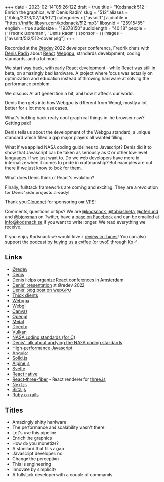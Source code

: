 +++
date = 2023-02-14T05:26:12Z
draft = true
title = "Kodsnack 512 - Enrich the graphics, with Denis Radin"
slug = "512"
aliases = ["/blog/2023/02/14/512"]
categories = ["avsnitt"]
audiofile = "https://traffic.libsyn.com/kodsnack/512.mp3"
libsynid = "25915455"
english = true
audiosize = "19378150"
audiolength = "40:18"
people = ["Fredrik Björeman", "Denis Radin"]
sponsor = []
images = ["avsnitt/512/512-cover.png"]
+++

Recorded at the [Øredev](https://oredev.org/) 2022 developer conference, Fredrik chats with [Denis Radin](http://pixelscommander.com/) about [React](https://reactjs.org/), [Webgpu](https://www.w3.org/TR/webgpu/), standards development, coding standards, and a lot more.

We start way back, with early React development - while React was still in beta, on amazingly bad hardware. A project where focus was actually on optimization and education instead of throwing hardware at solving the performance problem.

We discuss AI art generation a bit, and how it affects our world.

Denis then gets into how Webgpu is different from Webgl, mostly a lot better for a lot more use cases.

What's holding back really cool graphical things in the browser now? Getting paid!

Denis tells us about the development of the Webgpu standard, a unique standard which filled a gap major players all wanted filling.

What if we applied NASA coding guidelines to Javascript? Denis did it to show that Javascript can be taken as seriously as C or other low-level languages, if we just want to. Do we web developers have more to internalize when it comes to pride in craftmanship? But examples are out there if we just know to look for them.

What does Denis think of React's evolution?

Finally, fullstack frameworks are coming and exciting. They are a revolution for Denis' side projects already!

Thank you [Cloudnet](http://www.cloudnet.se) for sponsoring our [VPS](http://en.wikipedia.org/wiki/Virtual_private_server)!

Comments, questions or tips? We are [@kodsnack](https://www.twitter.com/kodsnack), [@tobiashieta](https://www.twitter.com/tobiashieta), [@oferlund](https://twitter.com/oferlund) and [@bjoreman](https://www.twitter.com/bjoreman) on Twitter, have a [page on Facebook](https://www.facebook.com/kodsnack) and can be emailed at [info@kodsnack.se](mailto:info@kodsnack.se) if you want to write longer. We read everything we receive.

If you enjoy Kodsnack we would love a [review in iTunes](http://itunes.apple.com/se/podcast/kodsnack/id561631498?l=en)! You can also support the podcast by <a href="https://ko-fi.com/kodsnack" rel="payment">buying us a coffee (or two!) through Ko-fi</a>.

## Links ##
* [Øredev](https://oredev.org/)
* [Denis](http://pixelscommander.com/)
* [Denis helps organize React conferences in Amsterdam](https://reactsummit.com/)
* [Denis' presentation](https://www.youtube.com/watch?v=gB7Qdy9xnAo) at Øredev 2022
* [Denis' blog post on WebGPU](http://pixelscommander.com/javascript/webgpu-computations-performance-in-comparison-to-webgl/)
* [Thick clients](https://en.wikipedia.org/wiki/Rich_client)
* [Webgpu](https://www.w3.org/TR/webgpu/)
* [Webgl](https://en.wikipedia.org/wiki/WebGL)
* [Canvas](https://en.wikipedia.org/wiki/Canvas_element)
* [Opengl](https://en.wikipedia.org/wiki/OpenGL)
* [Metal](https://en.wikipedia.org/wiki/Metal_%28API%29)
* [Directx](https://en.wikipedia.org/wiki/DirectX)
* [Vulkan](https://en.wikipedia.org/wiki/Vulkan)
* [NASA coding standards (for C)](http://everyspec.com/NASA/NASA-JPL/JPL-D-60411_VER-1_32832/)
* [Denis' talk about applying the NASA coding standards](https://www.youtube.com/watch?v=z8hG-3Ak_b4)
* [High-performance Javascript](https://www.oreilly.com/library/view/high-performance-javascript/9781449382308/)
* [Angular](https://en.wikipedia.org/wiki/Angular_%28web_framework%29)
* [Solid.js](https://www.solidjs.com/)
* [Alpine.js](https://alpinejs.dev/)
* [Svelte](https://svelte.dev/)
* [React native](https://en.wikipedia.org/wiki/React_Native)
* [React-three-fiber](https://docs.pmnd.rs/react-three-fiber/getting-started/introduction) - React renderer for [three.js](https://en.wikipedia.org/wiki/Three.js)
* [Next.js](https://nextjs.org/)
* [Blitz.js](https://blitzjs.com/)
* [Ruby on rails](https://en.wikipedia.org/wiki/Ruby_on_Rails)

## Titles ##
* Amazingly shitty hardware
* The performance and scalability wasn't there
* Let's use this pipeline
* Enrich the graphics
* How do you monetize?
* A standard that fills a gap
* Javascript developer: no
* Change the perception
* This is engineering
* Innovate by simplicity
* A fullstack developer with a couple of commands